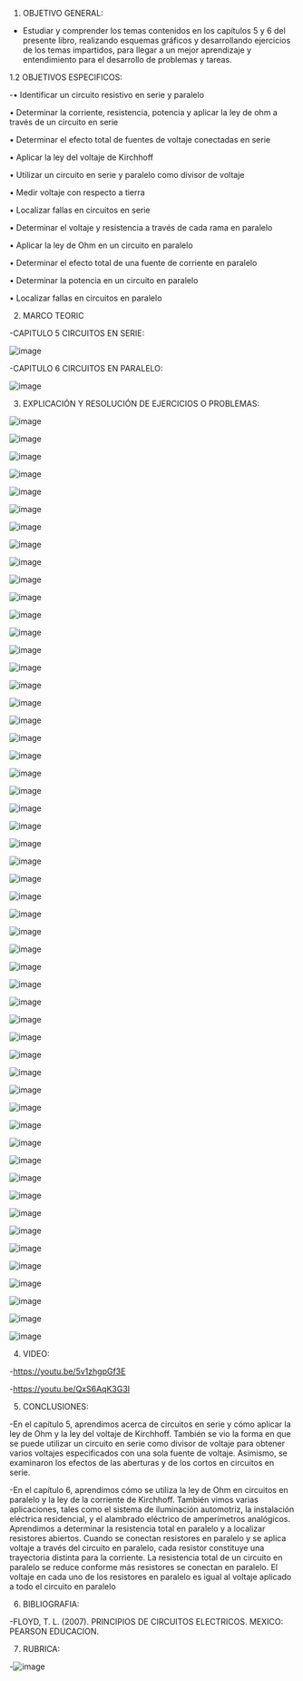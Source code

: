 1. OBJETIVO GENERAL:
-  Estudiar y comprender los temas contenidos en los capítulos 5 y 6 del presente libro, realizando esquemas gráficos y desarrollando ejercicios de los temas impartidos, para llegar a un mejor aprendizaje y entendimiento para el desarrollo de problemas y tareas.

1.2  OBJETIVOS ESPECIFICOS:

-•	Identificar un circuito resistivo en serie y paralelo

•	Determinar la corriente, resistencia, potencia y aplicar la ley de ohm a través de un circuito en serie

•	Determinar el efecto total de fuentes de voltaje conectadas en serie

•	Aplicar la ley del voltaje de Kirchhoff

•	Utilizar un circuito en serie y paralelo como divisor de voltaje

•	Medir voltaje con respecto a tierra

•	Localizar fallas en circuitos en serie

•	Determinar el voltaje y resistencia a través de cada rama en paralelo

•	Aplicar la ley de Ohm en un circuito en paralelo

•	Determinar el efecto total de una fuente de corriente en paralelo

•	Determinar la potencia en un circuito en paralelo

•	Localizar fallas en circuitos en paralelo


2. MARCO TEORIC

-CAPITULO 5 CIRCUITOS EN SERIE:


![image](https://user-images.githubusercontent.com/105897327/173272482-b270fe19-9280-4aca-97a5-ea2cb1b9be0c.png)

-CAPITULO 6 CIRCUITOS EN PARALELO:


![image](https://user-images.githubusercontent.com/105897327/173272502-f3823cf0-8285-4f6c-9277-a2c8cfc55448.png)


3. EXPLICACIÓN Y RESOLUCIÓN DE EJERCICIOS O PROBLEMAS:

![image](https://user-images.githubusercontent.com/105897327/173272966-801068df-f7c1-4cfb-9133-e6d15f160bd8.png)

![image](https://user-images.githubusercontent.com/105897327/173272992-b63ebaeb-2b0f-4b9e-b8a0-a84136cd1708.png)

![image](https://user-images.githubusercontent.com/105897327/173273020-4cfefdef-8048-4b73-b4a0-5fc033c4a4c8.png)

![image](https://user-images.githubusercontent.com/105897327/173273034-c87dc6f7-d412-4b26-b539-f607c6c2f193.png)

![image](https://user-images.githubusercontent.com/105897327/173273100-9c5bf260-2927-4eae-a541-4c4038b9d604.png)

![image](https://user-images.githubusercontent.com/105897327/173273122-4a55c990-d009-4ea7-8a82-80b6b338ed1d.png)

![image](https://user-images.githubusercontent.com/105897327/173273147-ebcfe9d2-d690-4819-87b4-7b6cc1ae7a5e.png)

![image](https://user-images.githubusercontent.com/105897327/173273166-e91e7e0e-6cd0-460b-ad93-fff44e258eb8.png)

![image](https://user-images.githubusercontent.com/105897327/173273225-d226ecdb-9f02-4986-84e6-caae467fd43a.png)

![image](https://user-images.githubusercontent.com/105897327/173273249-2a395107-fb49-47f9-904d-b81452fad176.png)

![image](https://user-images.githubusercontent.com/105897327/173273290-bcd27141-c475-4110-8eb3-de9f1f7eff98.png)

![image](https://user-images.githubusercontent.com/105897327/173273323-d843e799-a5d6-4038-b263-7a4ab71b17af.png)


![image](https://user-images.githubusercontent.com/105897327/173273362-273cfe0a-9cf3-42c4-bdf7-153e3ba58c24.png)

![image](https://user-images.githubusercontent.com/105897327/173273397-0f9d3742-0277-41f2-9f86-93ab650bec51.png)

![image](https://user-images.githubusercontent.com/105897327/173273464-7a27fd7d-92dc-4066-92b9-fdfb3bde826a.png)

![image](https://user-images.githubusercontent.com/105897327/173273486-0695357d-f78c-4b7b-a636-343f2d2c8ee0.png)

![image](https://user-images.githubusercontent.com/105897327/173273517-1825a9ea-557d-44b8-9581-98718edbdd7a.png)

![image](https://user-images.githubusercontent.com/105897327/173273546-eda7eadd-aedf-4ca0-85e2-b6cc3abebc9f.png)

![image](https://user-images.githubusercontent.com/105897327/173273577-f6ef2cda-9df0-4562-b3de-65de4268ff99.png)

![image](https://user-images.githubusercontent.com/105897327/173273683-4cfb08a8-efa2-4d36-871b-6ecc0d119bb9.png)

![image](https://user-images.githubusercontent.com/105897327/173273717-91e20e1f-50d6-4129-bab2-8dc72daab139.png)

![image](https://user-images.githubusercontent.com/105897327/173273727-14b961e7-2a97-4798-997b-9a02eb69ad18.png)

![image](https://user-images.githubusercontent.com/105897327/173273749-2aae04cb-7b10-41b9-b494-7990582e590a.png)

![image](https://user-images.githubusercontent.com/105897327/173273779-9113f1e6-2edc-4be7-997c-7199ce9ec4c3.png)

![image](https://user-images.githubusercontent.com/105897327/173273817-cc111d06-d285-4771-9e93-3f6ecd5f7272.png)

![image](https://user-images.githubusercontent.com/105897327/173273846-ed01cbb7-bc55-4e54-87e7-0f3794b0a150.png)

![image](https://user-images.githubusercontent.com/105897327/173273858-dc12fdb6-ace4-4bc8-96b4-053c7a8167b9.png)

![image](https://user-images.githubusercontent.com/105897327/173273881-bd09562e-f4b6-4b8f-8ec0-541d98e7267b.png)

![image](https://user-images.githubusercontent.com/105897327/173273902-b48ac524-2bad-42ce-8b4d-4b5f97c04609.png)

![image](https://user-images.githubusercontent.com/105897327/173273917-1d3a83b1-1502-43e4-b9a8-94b55028da69.png)

![image](https://user-images.githubusercontent.com/105897327/173273932-6168a800-c935-4db0-b9ef-f30483270cd6.png)

![image](https://user-images.githubusercontent.com/105897327/173273953-e7cdb011-5107-4786-ad8c-a202276c7785.png)

![image](https://user-images.githubusercontent.com/105897327/173273969-ced46efe-f0f9-475a-9c28-d3496f002a1f.png)

![image](https://user-images.githubusercontent.com/105897327/173273983-f48bf04a-8993-41b0-9c31-9a5fe0d41f7d.png)

![image](https://user-images.githubusercontent.com/105897327/173274000-1a3b5c18-dba0-43a7-8562-78afe577ab5a.png)

![image](https://user-images.githubusercontent.com/105897327/173274022-2c6dba57-7bbd-4d98-ae41-d21290961c1c.png)

![image](https://user-images.githubusercontent.com/105897327/173274041-cb926a5f-2aa6-413c-bb4b-c9fe53e0ad49.png)

![image](https://user-images.githubusercontent.com/105897327/173274060-e5e52b22-e37f-43a2-92f5-6d73f9e27c26.png)

![image](https://user-images.githubusercontent.com/105897327/173274082-a3de223a-b438-41fd-ab7e-d8487777dc36.png)

![image](https://user-images.githubusercontent.com/105897327/173274099-49098161-3ad2-4fa0-ada8-edfd0dc7fc07.png)

![image](https://user-images.githubusercontent.com/105897327/173274131-05fe94b8-a302-4bf5-a892-0b8c4c50f37e.png)

![image](https://user-images.githubusercontent.com/105897327/173274150-ebdb0880-7d0f-4b4b-81ea-eecb682130c2.png)

![image](https://user-images.githubusercontent.com/105897327/173274167-6770da64-c1e0-4a7c-95c8-2b8acc2bd72b.png)

![image](https://user-images.githubusercontent.com/105897327/173274186-7c2533d9-403b-4e48-aa94-b52371d2a92c.png)

![image](https://user-images.githubusercontent.com/105897327/173274201-6dec8b23-3016-4421-bc95-00cf07f6c3ab.png)

![image](https://user-images.githubusercontent.com/105897327/173274221-b365cb60-0e39-47c0-9280-7dd948fd08ce.png)

![image](https://user-images.githubusercontent.com/105897327/173274240-8621fc57-d102-4142-83ac-76dacf23f535.png)

![image](https://user-images.githubusercontent.com/105897327/173274265-7f745306-542a-4e06-a6ac-bcb2a63f8584.png)

![image](https://user-images.githubusercontent.com/105897327/173274281-dc0a32ef-896b-4d3e-9d8c-0be2791ea53f.png)

![image](https://user-images.githubusercontent.com/105897327/173274294-317ee1dd-f982-4750-a005-d548dc58c5ed.png)

![image](https://user-images.githubusercontent.com/105897327/173274319-7b6538f1-1c76-409e-8e7a-86450f271b9c.png)

![image](https://user-images.githubusercontent.com/105897327/173274337-72a53302-0cc1-4340-bcba-98738c76a93a.png)

![image](https://user-images.githubusercontent.com/105897327/173274367-459ab689-b3e5-4801-92d9-3143f006c050.png)



4. VIDEO:

-https://youtu.be/5v1zhgpGf3E

-https://youtu.be/QxS6AqK3G3I


5. CONCLUSIONES:

-En el capítulo 5, aprendimos acerca de circuitos en serie y cómo aplicar la ley de Ohm y la ley del voltaje de Kirchhoff. También se vio la forma en que se puede utilizar un circuito en serie como divisor de voltaje para obtener varios voltajes especificados con una sola fuente de voltaje. Asimismo, se examinaron los efectos de las aberturas y de los cortos en circuitos en serie.

-En el capítulo 6, aprendimos cómo se utiliza la ley de Ohm en circuitos en paralelo y la ley de la corriente de Kirchhoff. También vimos varias aplicaciones, tales como el sistema de iluminación automotriz, la instalación eléctrica residencial, y el alambrado eléctrico de amperímetros analógicos. Aprendimos a determinar la resistencia total en paralelo y a localizar resistores abiertos. Cuando se conectan resistores en paralelo y se aplica voltaje a través del circuito en paralelo, cada resistor constituye una trayectoria distinta para la corriente. La resistencia total de un circuito en paralelo se reduce conforme más resistores se conectan en paralelo. El voltaje en cada uno de los resistores en paralelo es igual al voltaje aplicado a todo el circuito en paralelo

6. BIBLIOGRAFIA:

-FLOYD, T. L. (2007). PRINCIPIOS DE CIRCUITOS ELECTRICOS. MEXICO: PEARSON EDUCACION.

7. RUBRICA:

-![image](https://user-images.githubusercontent.com/105897327/170218711-e4182641-35ef-44bc-a08e-b6f501d03b7b.png)




